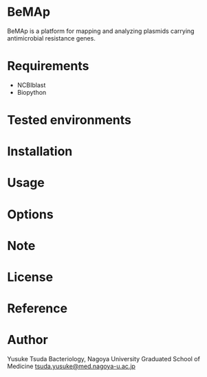 # BeMAp
BeMAp is a platform for mapping and analyzing plasmids carrying antimicrobial resistance genes.

# Requirements 
* NCBIblast
* Biopython

# Tested environments


# Installation


# Usage


# Options


# Note

# License

# Reference


# Author
Yusuke Tsuda
Bacteriology, Nagoya University Graduated School of Medicine
tsuda.yusuke@med.nagoya-u.ac.jp

